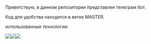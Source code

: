 Приветствую, в данном репозитории представлен телеграм бот.

Код для удобства находится в ветке MASTER.

использованные технологии:

<img src="https://img.shields.io/badge/JavaScript-yellow?style=for-the-badge&logo=JavaScript&logoColor=black"/><img src="https://img.shields.io/badge/Node.js-red?style=for-the-badge&logo=Node.js&logoColor=green"/><img src="https://img.shields.io/badge/Telegram_bot_API-gray?style=for-the-badge&logo=telegram&logoColor=green"/>
